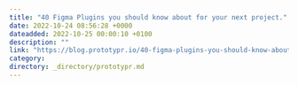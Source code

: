 ```yaml
---
title: "40 Figma Plugins you should know about for your next project."
date: 2022-10-24 08:56:28 +0000
dateadded: 2022-10-25 00:00:10 +0100
description: ""
link: "https://blog.prototypr.io/40-figma-plugins-you-should-know-about-for-your-next-project-3f681cb08b?source=rss----eb297ea1161a---4"
category:
directory: _directory/prototypr.md
---
```

